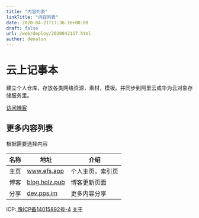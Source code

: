 ```yaml
---
title: "内容列表"
linkTitle: "内容列表"
date: 2020-04-21T17:36:16+08:00
draft: false
url: /web/deploy/2020042117.html
author: denalon
---
```


  <div class="container">
    <div class="jumbotron">
		<h1>云上记事本</h1>
		<p>建立个人仓库，存放各类网络资源，素材，模板。并同步到阿里云或华为云对象存储服务里。</p>
        <p><a class="btn btn-primary btn-lg" role="button" href="http://blog.holz.pub">访问博客</a>
		</p>
    </div>
    <div>
            <h2>更多内容列表</h2>
            <p>根据需要选择内容</p>            
            <table class="table">
                <thead>
                    <tr>
                    <th>名称</th>
                    <th>地址</th>
                    <th>介绍</th>
                    </tr>
                </thead>
                <tbody>   
                    <tr>
                    <td>主页</td>
                    <td><a href="http://www.efs.app" class="text-success" target="_blank">www.efs.app</a></td>
                    <td>个人主页，索引页</td>
                    </tr>
                <tr>
                    <td>博客</td>
                    <td><a href="http://blog.holz.pub" class="text-success" target="_blank">blog.holz.pub</a></td>
                    <td>博客更新页面</td>
                </tr>
                <tr>
                    <td>分享</td>
                    <td><a href="http://dev.pps.im" class="text-success" target="_blank">dev.pps.im</a></td>
                    <td>更多内容分享</td>
                </tr>
                </tbody>
            </table>
        </div>
      <div class="jumbotron text-center" style="margin-bottom:0">
		<p class="mt-2"><span class="badge badge-info">ICP:</span><a class="theme-link" href="http://www.beian.miit.gov.cn/"> 豫ICP备14015892号-4</a> <a href="/about/">关于</a></p>
      </div>
</div>